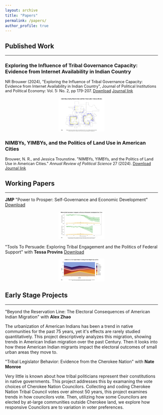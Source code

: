 ```yaml
---
layout: archive
title: "Papers"
permalink: /papers/
author_profile: true
---
```


<style>
  .hover-zoom {
    transition: transform 0.3s ease;
    cursor: pointer;
  }

  .hover-zoom:hover {
    transform: scale(2.5);
    z-index: 10;
    position: relative;
  }
  

  @media (min-width: 768px) {
    .hover-zoom:hover {
      transform: scale(5);
    }
  }
</style>


## Published Work 
---

<h3> Exploring the Influence of Tribal Governance Capacity: Evidence from Internet Availability in Indian Country </h3>

<div style="margin-top: 0px; margin-bottom: 0px; font-size: 90%;">

NR Brouwer (2024), "Exploring the Influence of Tribal Governance Capacity: Evidence from Internet Availability in Indian Country", Journal of Political Institutions and Political Economy: Vol. 5: No. 2, pp 179-207. <a href="/files/pdf/broadband_access_reservation_brouwer_2024.pdf" class="btn">Download</a> <a href="http://dx.doi.org/10.1561/113.00000098" class="btn" >Journal link</a> 
</div> 

<p style="text-align: center;">
  <img src="/files/images/aibb_map_display.jpg" class="hover-zoom" width="150">
</p>

<h3> NIMBYs, YIMBYs, and the Politics of Land Use in American Cities</h3>

<div style="margin-top: 0px; margin-bottom: 0px; font-size: 90%;">

Brouwer, N. R., and Jessica Trounstine. "NIMBYs, YIMBYs, and the Politics of Land Use in American Cities." <em>Annual Review of Political Science</em> 27 (2024). <a href="/files/pdf/nimby_yimby_annual_review_2024.pdf" class="btn" >Download</a> <a href="https://doi.org/10.1146/annurev-polisci-041322-041133" class="btn" >Journal link</a>
</div>


## Working Papers 
---

**JMP** "Power to Prosper: Self-Governance and Economic Development" <a href="/files/pdf/brouwer_jmp_power_to_prosper.pdf" class="btn" >Download</a> 

<p style="text-align: center;">
  <img src="/files/images/sgc_effect_display.jpg" class="hover-zoom" width="150">
</p>

"Tools To Persuade: Exploring Tribal Engagement and the Politics of Federal Support" <span style="font-size:14px;">with **Tessa Provins**</span> <a href="/files/pdf/Brouwer_and_Provins__Native_Government_Allocation.pdf" class="btn" >Download</a> 
 
 <p style="text-align: center;">
  <img src="/files/images/doi_distro_display.jpg" class="hover-zoom" width="150">
</p>

## Early Stage Projects 
---

"Beyond the Reservation Line: The Electoral Consequences of American Indian Migration" <span style="font-size:14px;">with **Alex Zhao**</span>

The urbanization of American Indians has been a trend in native communities for the past 75 years, yet it's effects are rarely studied quantitatively. This project descriptively analyzes this migration, showing trends in American Indian migration over the past Century. Then it looks into how these American Indian migrants impact the electoral outcomes of small urban areas they move to.

"Tribal Legislator Behavior: Evidence from the Cherokee Nation" <span style="font-size:14px;">with **Nate Monroe**</span>

Very little is known about how tribal politicians represent their constitutions in native governments. This project addresses this by examaning the vote choices of Cherokee Nation Councilors. Collecting and coding Cherokee Nation Tribal Council votes over almost 50 years, this project examines trends in how councilors vote. Then, utilizing how some Councilors are elected by at-large communities outside Cherokee land, we explore how responsive Councilors are to variation in voter preferences.